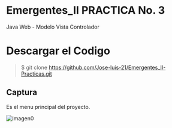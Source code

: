 # Emergentes_II PRACTICA No. 3
Java Web - Modelo Vista Controlador
# Descargar el Codigo
>$ git clone https://github.com/Jose-luis-21/Emergentes_II-Practicas.git

Captura 
---
Es  el  menu  principal del  proyecto.

![imagen0](https://user-images.githubusercontent.com/54046238/83374019-508d1080-a398-11ea-9d1d-cbfefcd4f0b5.png)
